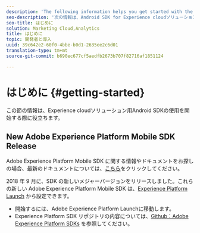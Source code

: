 ```yaml
---
description: 'The following information helps you get started with the Android SDK for Experience Cloud Solutions '
seo-description: '次の情報は、Android SDK for Experience cloudソリューションの使い始めに役立ちます '
seo-title: はじめに
solution: Marketing Cloud,Analytics
title: はじめに
topic: 開発者と導入
uuid: 39c642e2-60f0-4bbe-b0d1-2635ee2c6d01
translation-type: tm+mt
source-git-commit: b690ec677cf5aedfb2673b707f82716af1851124

---
```



# はじめに {#getting-started}

この節の情報は、Experience cloudソリューション用Android SDKの使用を開始する際に役立ちます。

## New Adobe Experience Platform Mobile SDK Release

Adobe Experience Platform Mobile SDK に関する情報やドキュメントをお探しの場合、最新のドキュメントについては、[こちら](https://aep-sdks.gitbook.io/docs/)をクリックしてください。

2018 年 9 月に、SDK の新しいメジャーバージョンをリリースしました。これらの新しい Adobe Experience Platform Mobile SDK は、[Experience Platform Launch](https://www.adobe.com/experience-platform/launch.html) から設定できます。

* 開始するには、Adobe Experience Platform Launchに移動します。
* Experience Platform SDK リポジトリの内容については、[Github：Adobe Experience Platform SDKs](https://github.com/Adobe-Marketing-Cloud/acp-sdks) を参照してください。
